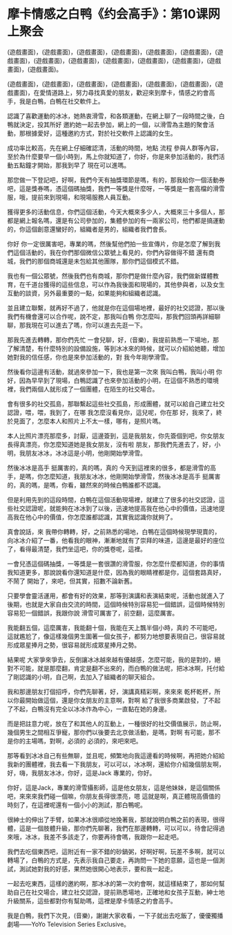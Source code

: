 # 摩卡情感之白鸭《约会高手》：第10课网上聚会

(遊戲畫面)，(遊戲畫面)，(遊戲畫面)，(遊戲畫面)，(遊戲畫面)，(遊戲畫面)，(遊戲畫面)，(遊戲畫面)，(遊戲畫面)，(遊戲畫面)，(遊戲畫面)，(遊戲畫面)，(遊戲畫面)，(遊戲畫面)。

(遊戲畫面)，(遊戲畫面)，(遊戲畫面)，(遊戲畫面)，(遊戲畫面)，(遊戲畫面)，(遊戲畫面)，在愛情道路上，努力尋找真愛的朋友，歡迎來到摩卡，情感之約會高手，我是白鴨，白鴨在社交軟件上。

認識了喜歡運動的冰冰，她熱衷滑雪，和各類運動，在網上聊了一段時間之後，白鴨就決定，投其所好 邀約她一起去參加，網上的一個，以滑雪為主題的聚會活動，那根據愛好，這種邀約方式，對於社交軟件上認識的女生。

成功率比較高，先在網上仔細確認清，活動的時間，地點 流程 參與人群等內容，至於為什麼要早一個小時到，馬上你就知道了，你好，你是來參加活動的，我們活動五點鐘才開始，那我到早了 現在可以進嗎。

那您做一下登記吧，好啊，我們今天有抽獎環節是嗎，有的，那我給你一個活動券吧，這是獎券嗎，憑這個碼抽獎，我們一等獎是什麼呀，一等獎是一套高檔的滑雪服，哦，提前來到現場，和現場服務人員互動。

獲得更多的活動信息，你們這個活動，今天大概來多少人，大概來三十多個人，那都是網上報名嗎，還是有公司參加的，集體參加的有一兩家公司，他們都是搞運動的，你這個創意還蠻好的，組織者是男的，組織者我們會長。

你好 你一定很厲害吧，專業的嗎，然後幫他們拍一些宣傳片，你是怎麼了解到我們這個活動的，我在你們那個微信公眾號上看見的，你們內容做得不錯 還有商城，我們的那個商城還是未包給其他團隊，那你們這個模式不錯。

我也有一個公眾號，然後我們也有商城，那你們是做什麼內容，我們做新媒體教育，在千道台獲得的這些信息，可以作為我後面和現場的，其他參與者，以及女生互動的談資，另外最重要的一點，如果能夠和組織者認識。

並且建立聯繫，就再好不過了，他就是你在這個場地裡，最好的社交認證，那以後我們有機會還可以合作呢，說不定，那我叫白鴨 你怎麼叫，那我們回頭再詳細聊聊，那我現在可以進去了嗎，你可以進去先逛一下。

那我先進去轉轉，那你們先忙 一會兒聊，好，(音樂)，我提前熟悉一下場地，那了解清楚，有什麼特別的設備設施，等到冰冰來的時候，就可以介紹給她聽，增加她對我的信任感，你也是來參加活動的，對 我今年剛學滑雪。

然後看你這邊有活動，就過來參加一下，我也是第一次來 我叫白鴨，我叫小明 你好，因為早早到了現場，白鴨認識了也來參加活動的小明，在這個不熟悉的環境裡，我們兩個人就形成了一個團體，在陌生的社交場合。

會有很多的社交孤島，那聯繫起這些社交孤島，形成團體，就可以給自己建立社交認證，喂，喂，我到了，在哪 我怎麼沒看見你，這兒呢，你在那 好，我來了，終於見面了，怎麼本人和照片上不太一樣，哪有，是照片嗎。

本人比照片漂亮那麼多，討厭，這邊簽到，這是我朋友，你先簽個到吧，你女朋友長得真漂亮，你怎麼知道她是我女朋友，沒有啦 朋友，那我們先進去了，好，小明，我朋友冰冰，冰冰這是小明，他剛開始學滑雪。

然後冰冰是高手 挺厲害的，真的嗎，真的 今天到這裡來的很多，都是滑雪的高手，是嗎，你怎麼知道，我朋友冰冰，他剛開始學滑雪，然後冰冰是高手 挺厲害的，真的嗎，是嗎，你看，雖然來的時候白鴨誰都不認識。

但是利用先到的這段時間，白鴨在這個活動現場裡，就建立了很多的社交認證，這些社交認證呢，就能夠在冰冰到了以後，迅速地提高我在他心中的價值，迅速地提高我在他心中的價值，你怎麼誰都認識，其實我認識你就夠了。

真會說話，來 我帶你轉轉，好，之前熟悉的場地，白鴨在這個時候現學現賣的，向冰冰介紹了一番，他看我的眼神，漸漸地就有了崇拜的味道，這邊是最好的座位了，看得最清楚，我們坐這吧，你的獎卷呢，這裡。

一會兒憑這個碼抽獎，一等獎是一套很讚的滑雪服，你怎麼什麼都知道，你的事情我知道更多，那說說看你還知道是什麼，因為我的眼睛裡都是你，這個套路真好，不鬧了 開始了，來吧，但其實，招數不論新舊。

只要學會靈活運用，都會有好的效果，那等到演講和表演結束呢，活動也就進入了後期，也就是大家自由交流的時間，這個時候特別容易犯一個錯誤，這個時候特別容易犯一個錯誤，我跟你說 滑雪可厲害了，前空翻，這麼厲害。

我能翻五個，這麼厲害，我能翻十個，我能在天上飄半個小時，真的 不可能吧，這就尷尬了，像這樣幾個男生圍著一個女孩子，都努力地想要表現自己，很容易就形成眾星捧月之勢，很容易就形成眾星捧月之勢。

結果呢 大家爭來爭去，反倒讓冰冰越來越有優越感，怎麼可能，我的是對的，絕對不可能，就是那麼翻，肯定是翻不出來的，而白鴨的做法呢，把冰冰啊，托付給了剛認識的小明，自己啊，去加入了組織者的聊天組合。

我和那邊朋友打個招呼，你們先聊著，好，演講真精彩啊，來來來 乾杯乾杯，所以你最開始做這個，還是你女朋友的主意啊，對啊 給了我很多商業啟發，了不起了不起，白鴨沒有完全以冰冰作為中心，一直黏在她的身邊。

而是把註意力呢，放在了和其他人的互動上，一種很好的社交價值展示，防止啊，幾個男生之間相互爭寵，那你們以後要去北京做活動，是嗎，對啊 有可能，那不是你的主場嗎，對啊，必須的 必須的，來吧來吧。

那等看到冰冰自己有些無聊，並且呢，頻繁地向我這邊看的時候啊，再把她介紹給我新的團體裡，我去看一下我朋友，可以可以，冰冰啊，還給你介紹幾個朋友啊，好，嗨，我朋友冰冰，你好，這是Jack 專業的，你好。

你好，這是Jack，專業的滑雪攝影師，這是他女朋友，這是他妹妹，是這個關係吧，來來來我們碰一個嘛，你朋友長得很漂亮，嗯 這就是啊，真正體現高價值的時刻了，在這裡呢還有一個小小的測試，那白鴨呢。

很紳士的伸出了手臂，如果冰冰很順從地挽著我，那就說明白鴨之前的表現，很得體，這是一個肢體升級，那你們先聊著，我們在那邊轉轉，可以可以，待會記得過來哦，冰冰，我差不多該走了，你要再待會嗎，我跟你一起走吧。

我們去吃個東西吧，這附近有一家不錯的砂鍋粥，好啊好啊，玩差不多啊，就可以轉場了，白鴨的方式是，先表示我自己要走，再詢問一下她的意願，這也是一個測試，測試她對我的好感，果然她很開心地表示，要和我一起走。

一起去吃東西，這樣的邀約啊，那冰冰的第一次約會啊，就這樣結束了，那如何幫助自己在社交場合，建立社交認證，提前熟悉場地，正確地和女孩子互動，紳士地升級關系，這些都對你有幫助嗎，這裡是摩卡情感之約會高手。

我是白鴨，我們下次見，(音樂)，謝謝大家收看，一下子就出去吃飯了，優優獨播劇場——YoYo Television Series Exclusive。

